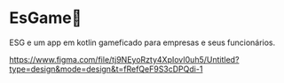 # EsGame👾

ESG e um app em kotlin gameficado para empresas e seus funcionários.


https://www.figma.com/file/tj9NEyoRzty4XpIovI0uh5/Untitled?type=design&mode=design&t=fRefQeF9S3cDPQdi-1
